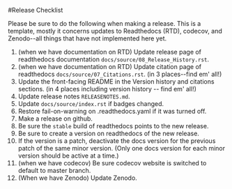 #Release Checklist

Please be sure to do the following when making a release. This is a template, mostly  it concerns
updates to Readthedocs (RTD), codecov, and Zenodo--all things that have not implemented here yet.

1. (when we have documentation on RTD) Update release page of readthedocs documentation `docs/source/08_Release_History.rst`.
2. (when we have documentation on RTD) Update citation page of readthedocs `docs/source/07_Citations.rst`. (in 3 places--find em' all!)
3. Update the front-facing README in the Version history and citations sections. (in 4 places including version history -- find em' all!)
5. Update release notes `RELEASENOTES.md`.
6. Update `docs/source/index.rst` if badges changed.
7. Restore fail-on-warning on .readthedocs.yaml if it was turned off.
8. Make a release on github.
9. Be sure the `stable` build of readthedocs points to the new release.
10. Be sure to create a version on readthedocs of the new release. 
11. If the version is a patch, deactivate the docs version for the previous patch of the same minor version. (Only one docs version for each minor version should be active at a time.)
12. (when we have codecov) Be sure codecov website is switched to default to master branch.
13. (When we have Zenodo) Update Zenodo.

